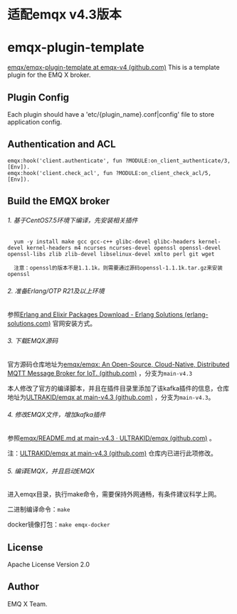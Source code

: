 # 适配emqx v4.3版本

emqx-plugin-template
====================

[emqx/emqx-plugin-template at emqx-v4 (github.com)](https://github.com/emqx/emqx-plugin-template/tree/emqx-v4) This is a template plugin for the EMQ X broker. 

Plugin Config
-------------

Each plugin should have a 'etc/{plugin_name}.conf|config' file to store application config.

Authentication and ACL
----------------------

```
emqx:hook('client.authenticate', fun ?MODULE:on_client_authenticate/3, [Env]).
emqx:hook('client.check_acl', fun ?MODULE:on_client_check_acl/5, [Env]).
```

Build the EMQX broker
-----------------
###### 1. 基于CentOS7.5环境下编译，先安装相关插件
```
  yum -y install make gcc gcc-c++ glibc-devel glibc-headers kernel-devel kernel-headers m4 ncurses ncurses-devel openssl openssl-devel openssl-libs zlib zlib-devel libselinux-devel xmlto perl git wget
  
  注意：openssl的版本不是1.1.1k，则需要通过源码openssl-1.1.1k.tar.gz来安装openssl
```
###### 2. 准备Erlang/OTP R21及以上环境

参照[Erlang and Elixir Packages Download - Erlang Solutions (erlang-solutions.com)](https://www.erlang-solutions.com/downloads/) 官网安装方式。

###### 3. 下载EMQX源码

官方源码仓库地址为[emqx/emqx: An Open-Source, Cloud-Native, Distributed MQTT Message Broker for IoT. (github.com)](https://github.com/emqx/emqx) ，分支为`main-v4.3`

本人修改了官方的编译脚本，并且在插件目录里添加了该kafka插件的信息，仓库地址为[ULTRAKID/emqx at main-v4.3 (github.com)](https://github.com/ULTRAKID/emqx/tree/main-v4.3) ，分支为`main-v4.3`。

###### 4. 修改EMQX文件，增加kafka插件
参照[emqx/README.md at main-v4.3 · ULTRAKID/emqx (github.com)](https://github.com/ULTRAKID/emqx/blob/main-v4.3/lib-extra/README.md) 。

注：[ULTRAKID/emqx at main-v4.3 (github.com)](https://github.com/ULTRAKID/emqx/tree/main-v4.3) 仓库内已进行此项修改。

###### 5. 编译EMQX，并且启动EMQX

进入emqx目录，执行make命令，需要保持外网通畅，有条件建议科学上网。

二进制编译命令：`make`

docker镜像打包：`make emqx-docker`


License
-------

Apache License Version 2.0

Author
------

EMQ X Team.
